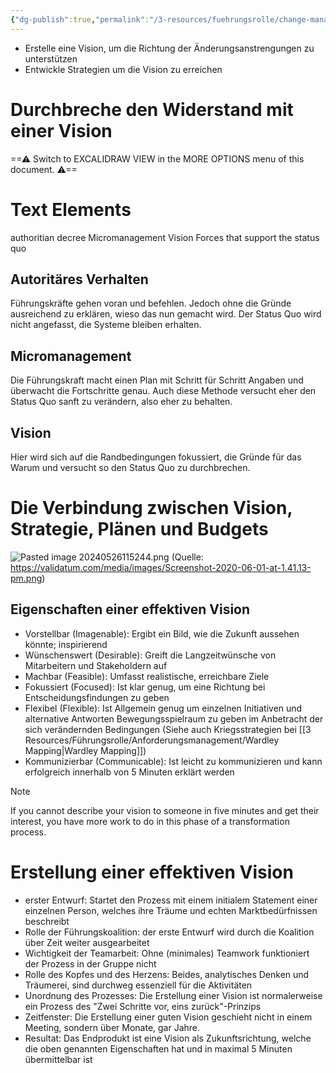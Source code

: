 ```yaml
---
{"dg-publish":true,"permalink":"/3-resources/fuehrungsrolle/change-management/change-management-nach-kotter/entwicklung-einer-vision-und-strategie/","created":"2024-05-26T15:26:42.043+02:00","updated":"2024-05-26T18:57:10.396+02:00"}
---
```



- Erstelle eine Vision, um die Richtung der Änderungsanstrengungen zu unterstützen
- Entwickle Strategien um die Vision zu erreichen

# Durchbreche den Widerstand mit einer Vision


<div class="transclusion internal-embed is-loaded"><div class="markdown-embed">





==⚠  Switch to EXCALIDRAW VIEW in the MORE OPTIONS menu of this document. ⚠==

# Text Elements

authoritian decree 
Micromanagement 
Vision 
Forces that support the status quo 


</div></div>


## Autoritäres Verhalten

Führungskräfte gehen voran und befehlen. Jedoch ohne die Gründe ausreichend zu erklären, wieso das nun gemacht wird. Der Status Quo wird nicht angefasst, die Systeme bleiben erhalten.

## Micromanagement

Die Führungskraft macht einen Plan mit Schritt für Schritt Angaben und überwacht die Fortschritte genau. Auch diese Methode versucht eher den Status Quo sanft zu verändern, also eher zu behalten.

## Vision

Hier wird sich auf die Randbedingungen fokussiert, die Gründe für das Warum und versucht so den Status Quo zu durchbrechen.

# Die Verbindung zwischen Vision, Strategie, Plänen und Budgets

![Pasted image 20240526115244.png](/img/user/4%20Archive/Assets/Pasted%20image%2020240526115244.png)
(Quelle: https://validatum.com/media/images/Screenshot-2020-06-01-at-1.41.13-pm.png)

## Eigenschaften einer effektiven Vision

- Vorstellbar (Imagenable): Ergibt ein Bild, wie die Zukunft aussehen könnte; inspirierend
- Wünschenswert (Desirable): Greift die Langzeitwünsche von Mitarbeitern und Stakeholdern auf
- Machbar (Feasible): Umfasst realistische, erreichbare Ziele
- Fokussiert (Focused): Ist klar genug, um eine Richtung bei Entscheidungsfindungen zu geben
- Flexibel (Flexible): Ist Allgemein genug um einzelnen Initiativen und alternative Antworten Bewegungsspielraum zu geben im Anbetracht der sich verändernden Bedingungen (Siehe auch Kriegsstrategien bei [[3 Resources/Führungsrolle/Anforderungsmanagement/Wardley Mapping\|Wardley Mapping]])
- Kommunizierbar (Communicable): Ist leicht zu kommunizieren und kann erfolgreich innerhalb von 5 Minuten erklärt werden

> [!NOTE] 
> If you cannot describe your vision to someone in five minutes and get their interest, you have more work to do in this phase of a transformation process.

# Erstellung einer effektiven Vision

- erster Entwurf: Startet den Prozess mit einem initialem Statement einer einzelnen Person, welches ihre Träume und echten Marktbedürfnissen beschreibt
- Rolle der Führungskoalition: der erste Entwurf wird durch die Koalition über Zeit weiter ausgearbeitet
- Wichtigkeit der Teamarbeit: Ohne (minimales) Teamwork funktioniert der Prozess in der Gruppe nicht
- Rolle des Kopfes und des Herzens: Beides, analytisches Denken und Träumerei, sind durchweg essenziell für die Aktivitäten
- Unordnung des Prozesses: Die Erstellung einer Vision ist normalerweise ein Prozess des "Zwei Schritte vor, eins zurück"-Prinzips
- Zeitfenster: Die Erstellung einer guten Vision geschieht nicht in einem Meeting, sondern über Monate, gar Jahre.
- Resultat: Das Endprodukt ist eine Vision als Zukunftsrichtung, welche die oben genannten Eigenschaften hat und in maximal 5 Minuten übermittelbar ist